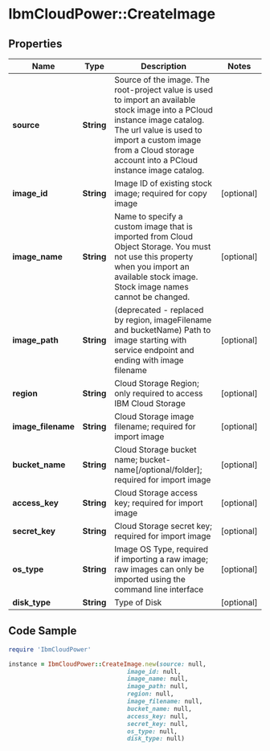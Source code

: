 # IbmCloudPower::CreateImage

## Properties

Name | Type | Description | Notes
------------ | ------------- | ------------- | -------------
**source** | **String** | Source of the image. The root-project value is used to import an available stock image into a PCloud instance image catalog. The url value is used to import a custom image from a Cloud storage account into a PCloud instance image catalog. | 
**image_id** | **String** | Image ID of existing stock image; required for copy image | [optional] 
**image_name** | **String** | Name to specify a custom image that is imported from Cloud Object Storage. You must not use this property when you import an available stock image. Stock image names cannot be changed. | [optional] 
**image_path** | **String** | (deprecated - replaced by region, imageFilename and bucketName) Path to image starting with service endpoint and ending with image filename | [optional] 
**region** | **String** | Cloud Storage Region; only required to access IBM Cloud Storage | [optional] 
**image_filename** | **String** | Cloud Storage image filename; required for import image | [optional] 
**bucket_name** | **String** | Cloud Storage bucket name; bucket-name[/optional/folder]; required for import image | [optional] 
**access_key** | **String** | Cloud Storage access key; required for import image | [optional] 
**secret_key** | **String** | Cloud Storage secret key; required for import image | [optional] 
**os_type** | **String** | Image OS Type, required if importing a raw image; raw images can only be imported using the command line interface | [optional] 
**disk_type** | **String** | Type of Disk | [optional] 

## Code Sample

```ruby
require 'IbmCloudPower'

instance = IbmCloudPower::CreateImage.new(source: null,
                                 image_id: null,
                                 image_name: null,
                                 image_path: null,
                                 region: null,
                                 image_filename: null,
                                 bucket_name: null,
                                 access_key: null,
                                 secret_key: null,
                                 os_type: null,
                                 disk_type: null)
```


